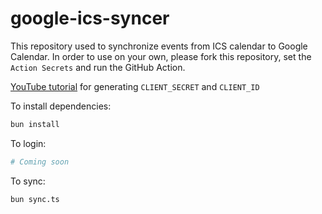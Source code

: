 # google-ics-syncer

This repository used to synchronize events from ICS calendar to Google Calendar. In order to use on your own, please fork this repository, set the `Action Secrets` and run the GitHub Action.

[YouTube tutorial](https://www.youtube.com/watch?v=Qfh2tWa1rBU) for generating `CLIENT_SECRET` and `CLIENT_ID`

To install dependencies:

```bash
bun install
```

To login:

```bash
# Coming soon
```

To sync:

```bash
bun sync.ts
```

